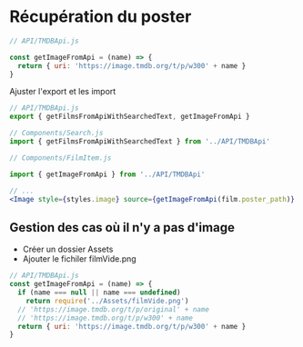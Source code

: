 ﻿# Récupération du poster

```javascript
// API/TMDBApi.js

const getImageFromApi = (name) => {
  return { uri: 'https://image.tmdb.org/t/p/w300' + name }
}
```

Ajuster l'export et les import

```jsx
// API/TMDBApi.js
export { getFilmsFromApiWithSearchedText, getImageFromApi }

// Components/Search.js
import { getFilmsFromApiWithSearchedText } from '../API/TMDBApi'
```

```jsx
// Components/FilmItem.js

import { getImageFromApi } from '../API/TMDBApi'
```

```jsx
// ...
<Image style={styles.image} source={getImageFromApi(film.poster_path)} />
```

## Gestion des cas où il n'y a pas d'image

- Créer un dossier Assets
- Ajouter le fichiler filmVide.png

```javascript
// API/TMDBApi.js
const getImageFromApi = (name) => {
  if (name === null || name === undefined)
    return require('../Assets/filmVide.png')
  // 'https://image.tmdb.org/t/p/original' + name
  // 'https://image.tmdb.org/t/p/w300' + name
  return { uri: 'https://image.tmdb.org/t/p/w300' + name }
}
```
